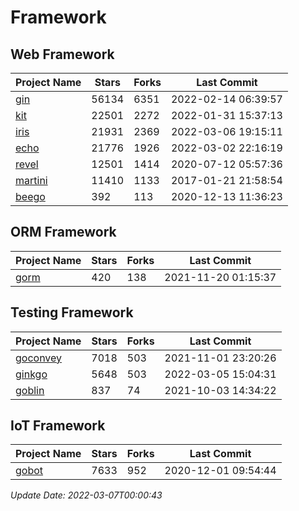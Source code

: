 # Framework

## Web Framework
| Project Name | Stars | Forks | Last Commit |
| ------------ | ----- | ----- | ----------- |
| [gin](https://github.com/gin-gonic/gin) | 56134 | 6351 | 2022-02-14 06:39:57 |
| [kit](https://github.com/go-kit/kit) | 22501 | 2272 | 2022-01-31 15:37:13 |
| [iris](https://github.com/kataras/iris) | 21931 | 2369 | 2022-03-06 19:15:11 |
| [echo](https://github.com/labstack/echo) | 21776 | 1926 | 2022-03-02 22:16:19 |
| [revel](https://github.com/revel/revel) | 12501 | 1414 | 2020-07-12 05:57:36 |
| [martini](https://github.com/go-martini/martini) | 11410 | 1133 | 2017-01-21 21:58:54 |
| [beego](https://github.com/astaxie/beego) | 392 | 113 | 2020-12-13 11:36:23 |

## ORM Framework
| Project Name | Stars | Forks | Last Commit |
| ------------ | ----- | ----- | ----------- |
| [gorm](https://github.com/jinzhu/gorm) | 420 | 138 | 2021-11-20 01:15:37 |

## Testing Framework
| Project Name | Stars | Forks | Last Commit |
| ------------ | ----- | ----- | ----------- |
| [goconvey](https://github.com/smartystreets/goconvey) | 7018 | 503 | 2021-11-01 23:20:26 |
| [ginkgo](https://github.com/onsi/ginkgo) | 5648 | 503 | 2022-03-05 15:04:31 |
| [goblin](https://github.com/franela/goblin) | 837 | 74 | 2021-10-03 14:34:22 |

## IoT Framework
| Project Name | Stars | Forks | Last Commit |
| ------------ | ----- | ----- | ----------- |
| [gobot](https://github.com/hybridgroup/gobot) | 7633 | 952 | 2020-12-01 09:54:44 |

*Update Date: 2022-03-07T00:00:43*